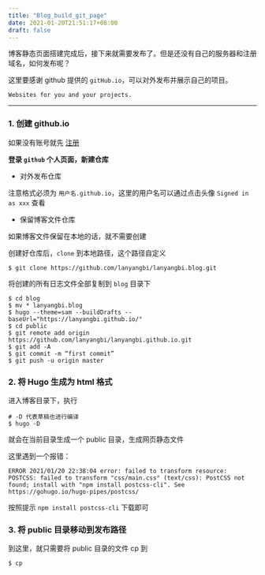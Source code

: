 ```yaml
---
title: "Blog_build_git_page"
date: 2021-01-20T21:51:17+08:00
draft: false
---
```




博客静态页面搭建完成后，接下来就需要发布了。但是还没有自己的服务器和注册域名，如何发布呢？

这里要感谢 github 提供的 `gitHub.io`，可以对外发布并展示自己的项目。

`Websites for you and your projects.`



---



### 1. 创建 github.io

如果没有账号就先 [注册](https://github.com/)

**登录 `github` 个人页面，新建仓库**

- 对外发布仓库

注意格式必须为 `用户名.github.io`，这里的用户名可以通过点击头像 `Signed in as xxx` 查看

- 保留博客文件仓库

如果博客文件保留在本地的话，就不需要创建

创建好仓库后，`clone` 到本地路径，这个路径自定义

```shel
$ git clone https://github.com/lanyangbi/lanyangbi.blog.git
```

将创建的所有日志文件全部复制到 `blog` 目录下

```shell
$ cd blog
$ mv * lanyangbi.blog
$ hugo --theme=sam --buildDrafts --baseUrl="https://lanyangbi.github.io/"
$ cd public
$ git remote add origin https://github.com/lanyangbi/lanyangbi.github.io.git
$ git add -A
$ git commit -m “first commit”
$ git push -u origin master
```



### 2. 将 Hugo 生成为 html 格式

进入博客目录下，执行

```shell
# -D 代表草稿也进行编译
$ hugo -D
```

就会在当前目录生成一个 public 目录，生成网页静态文件

这里遇到一个报错：

```log
ERROR 2021/01/20 22:38:04 error: failed to transform resource: POSTCSS: failed to transform "css/main.css" (text/css): PostCSS not found; install with "npm install postcss-cli". See https://gohugo.io/hugo-pipes/postcss/
```

按照提示 `npm install postcss-cli` 下载即可

 

### 3. 将 public 目录移动到发布路径

到这里，就只需要将 public 目录的文件 cp 到

```shell
$ cp 
```

